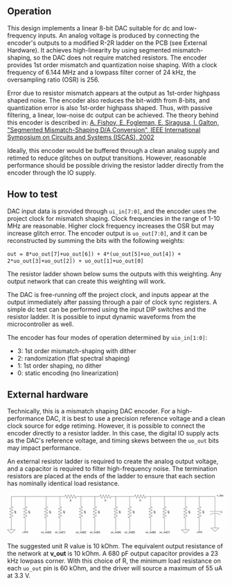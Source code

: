 <!---

This file is used to generate your project datasheet. Please fill in the information below and delete any unused
sections.

You can also include images in this folder and reference them in the markdown. Each image must be less than
512 kb in size, and the combined size of all images must be less than 1 MB.
-->

## Operation

This design implements a linear 8-bit DAC suitable for dc and low-frequency inputs.  An analog voltage is produced by connecting the encoder's outputs to a modified R-2R ladder on the PCB (see External Hardware).  It achieves high-linearity by using segmented mismatch-shaping, so the DAC does not require matched resistors.  The encoder provides 1st order mismatch and quantization noise shaping.  With a clock frequency of 6.144 MHz and a lowpass filter corner of 24 kHz, the oversampling ratio (OSR) is 256.

Error due to resistor mismatch appears at the output as 1st-order highpass shaped noise.  The encoder also reduces the bit-width from 8-bits, and quantization error is also 1st-order highpass shaped.  Thus, with passive filtering, a linear, low-noise dc output can be achieved.  The theory behind this encoder is described in: [A. Fishov, E. Fogleman, E. Siragusa, I. Galton, "Segmented Mismatch-Shaping D/A Conversion", IEEE International Symposium on Circuits and Systems (ISCAS), 2002](https://https://ieeexplore.ieee.org/document/1010547/)

Ideally, this encoder would be buffered through a clean analog supply and retimed to reduce glitches on output transitions.  However, reasonable performance should be possible driving the resistor ladder directly from the encoder through the IO supply.  

## How to test

DAC input data is provided through `ui_in[7:0]`, and the encoder uses the project clock for mismatch shaping.  Clock frequencies in the range of 1-10 MHz are reasonable.  Higher clock frequency increases the OSR but may increase glitch error.  The encoder output is `uo_out[7:0]`, and it can be reconstructed by summing the bits with the following weights: 

    out = 8*uo_out[7]+uo_out[6]) + 4*(uo_out[5]+uo_out[4]) + 2*uo_out[3]+uo_out[2]) + uo_out[1]+uo_out[0]

The resistor ladder shown below sums the outputs with this weighting.  Any output network that can create this weighting will work.  

The DAC is free-running off the project clock, and inputs appear at the output immediately after passing through a pair of clock sync registers.  A simple dc test can be performed using the input DIP switches and the resistor ladder.  It is possible to input dynamic waveforms from the microcontroller as well. 

The encoder has four modes of operation determined by `uio_in[1:0]`:
* 3:  1st order mismatch-shaping with dither
* 2:  randomization (flat spectral shaping)
* 1:  1st order shaping, no dither
* 0:  static encoding (no linearization)

## External hardware

Technically, this is a mismatch shaping DAC encoder.  For a high-performance DAC, it is best to use a precision reference voltage and a clean clock source for edge retiming.  However, it is possible to connect the encoder directly to a resistor ladder.  In this case, the digital IO supply acts as the DAC's reference voltage, and timing skews between the `uo_out` bits may impact performance.  

An external resistor ladder is required to create the analog output voltage, and a capacitor is required to filter high-frequency noise.  The termination resistors are placed at the ends of the ladder to ensure that each section has nominally identical load resistance.  

![External Resistor Ladder and Filtering](./r-ladder.png)

The suggested unit R value is 10 kOhm.  The equivalent output resistance of the network at __v_out__ is 10 kOhm.  A 680 pF output capacitor provides a 23 kHz lowpass corner.  With this choice of R, the minimum load resistance on each `uo_out` pin is 60 kOhm, and the driver will source a maximum of 55 uA at 3.3 V.